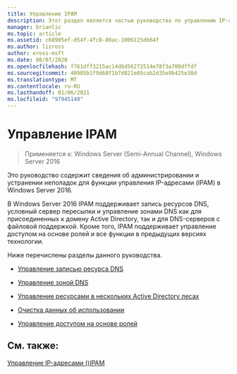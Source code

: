 ```yaml
---
title: Управление IPAM
description: Этот раздел является частью руководства по управлению IP-адресами (IPAM) в Windows Server 2016.
manager: brianlic
ms.topic: article
ms.assetid: c68905ef-d54f-4fc8-80ac-1006125db64f
ms.author: lizross
author: eross-msft
ms.date: 08/07/2020
ms.openlocfilehash: f761dff3215ac14d6d56272514e78f3a700dffdf
ms.sourcegitcommit: 40905b1f9d68f1b7d821e05cab2d35e9b425e38d
ms.translationtype: MT
ms.contentlocale: ru-RU
ms.lasthandoff: 01/06/2021
ms.locfileid: "97945140"
---
```

# <a name="manage-ipam"></a>Управление IPAM

>Применяется к: Windows Server (Semi-Annual Channel), Windows Server 2016

Это руководство содержит сведения об администрировании и устранении неполадок для функции управления IP-адресами (IPAM) в Windows Server 2016.

В Windows Server 2016 IPAM поддерживает запись ресурсов DNS, условный сервер пересылки и управление зонами DNS как для присоединенных к домену Active Directory, так и для DNS-серверов с файловой поддержкой. Кроме того, IPAM поддерживает управление доступом на основе ролей и все функции в предыдущих версиях технологии.

Ниже перечислены разделы данного руководства.

-   [Управление записью ресурса DNS](../../technologies/ipam/DNS-Resource-Record-Management.md)

-   [Управление зоной DNS](../../technologies/ipam/DNS-Zone-Management.md)

-   [Управление ресурсами в нескольких Active Directory лесах](../../technologies/ipam/Manage-Resources-in-Multiple-Active-Directory-Forests.md)

-  [Очистка данных об использовании](../../technologies/ipam/Purge-Utilization-Data.md)

-   [Управление доступом на основе ролей](../../technologies/ipam/Role-based-Access-Control.md)

## <a name="see-also"></a>См. также:
[Управление IP-адресами &#40;&#41;IPAM ](./ipam-top.md)